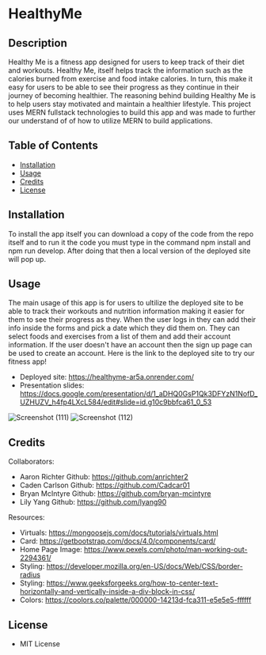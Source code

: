 # HealthyMe

## Description

Healthy Me is a fitness app designed for users to keep track of their diet and workouts. Healthy Me, itself helps track the information such as the calories burned from exercise and food intake calories. In turn, this make it easy for users to be able to see their progress as they continue in their journey of becoming healthier. The reasoning behind building Healthy Me is to help users stay motivated and maintain a healthier lifestyle. This project uses MERN fullstack technologies to build this app and was made to further our understand of of how to utilize MERN to build applications. 

## Table of Contents
- [Installation](#installation)
- [Usage](#usage)
- [Credits](#credits)
- [License](#license)

## Installation
To install the app itself you can download a copy of the code from the repo itself and to run it the code you must type in the command npm install and npm run develop. After doing that then a local version of the deployed site will pop up.

## Usage
The main usage of this app is for users to ultilize the deployed site to be able to track their workouts and nutrition information making it easier for them to see their progress as they. When the user logs in they can add their info inside the forms and pick a date which they did them on. They can select foods and exercises from a list of them and add their account information. If the user doesn't have an account then the sign up page can be used to create an account. Here is the link to the deployed site to try our fitness app! 
- Deployed site: https://healthyme-ar5a.onrender.com/
- Presentation slides: https://docs.google.com/presentation/d/1_aDHQ0GsP1Qk3DFYzN1NofD_UZHUZV_h4fp4LXcL584/edit#slide=id.g10c9bbfca61_0_53

![Screenshot (111)](https://github.com/user-attachments/assets/e2aaa21a-0fc3-4488-a2a4-4e32c10f7c78)
![Screenshot (112)](https://github.com/user-attachments/assets/e086b05b-ac4a-44dd-9294-9659f5fe15f0)

## Credits
Collaborators:
- Aaron Richter Github: https://github.com/anrichter2
- Caden Carlson Github: https://github.com/Cadcar01
- Bryan McIntyre Github: https://github.com/bryan-mcintyre
- Lily Yang Github: https://github.com/lyang90

Resources: 
- Virtuals: https://mongoosejs.com/docs/tutorials/virtuals.html
- Card: https://getbootstrap.com/docs/4.0/components/card/
- Home Page Image: https://www.pexels.com/photo/man-working-out-2294361/
- Styling: https://developer.mozilla.org/en-US/docs/Web/CSS/border-radius
- Styling: https://www.geeksforgeeks.org/how-to-center-text-horizontally-and-vertically-inside-a-div-block-in-css/
- Colors: https://coolors.co/palette/000000-14213d-fca311-e5e5e5-ffffff

## License
- MIT License 


